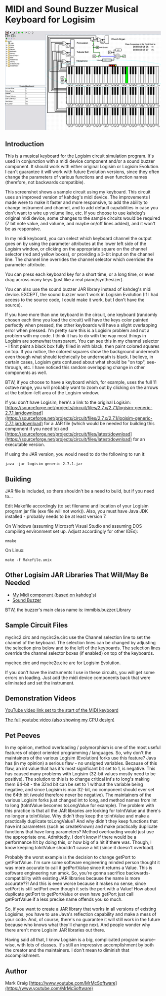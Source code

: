 MIDI and Sound Buzzer Musical Keyboard for Logisim
==================================================

![screenshot](MidiKeyb.png)
 
## Introduction

This is a musical keyboard for the Logisim circuit simulation program.  It's
used in conjunction with a midi device component and/or a sound buzzer
component.  It should work with either original Logisim or Logisim Evolution.
I can't guarantee it will work with future Evolution versions, since they
often change the parameters of various functions and even function names
(therefore, not backwards compatible).

This screenshot shows a sample circuit using my keyboard.  This circuit uses
an improved version of kahdeg's midi device.  The improvements I made were to
make it faster and more responsive, to add the ability to change instrument and
channel, and to add default capabilities in case you don't want to wire up
volume line, etc.  If you choose to use kahdeg's original midi device, some
changes to the sample circuits would be required (7 bit note value, and volume,
and maybe on/off lines added), and it won't be as responsive.

In my midi keyboard, you can select which keyboard channel the output goes on
by using the parameter attributes at the lower left side of the Logisim window,
or clicking on the appropriate square on the channel selector (red and yellow
boxes), or providing a 3-bit input on the channel line.  The channel line
overrides the channel selector which overrides the parameter attribute.

You can press each keyboard key for a short time, or a long time, or even drag
across many keys (just like a real piano/synthesizer).

You can also use the sound buzzer JAR library instead of kahdeg's midi device.
EXCEPT, the sound buzzer won't work in Logisim Evolution (If I had access to
the source code, I could make it work, but I don't have the source).

If you have more than one keyboard in the circuit, one keyboard (randomly
chosen each time you load the circuit) will have the keys color painted
perfectly when pressed, the other keyboards will have a slight overlapping
error when pressed.  I'm pretty sure this is a Logisim problem and not a
problem with my code.  I think it has to do with the way most things in
Logisim are somewhat transparent.  You can see this in my channel selector -
I first paint a black box fully filled in with black, then paint colored
squares on top.  If you notice, the colored squares show the background
underneath even though what should technically be underneath is black.  I
believe, in certain cases, Logisim gets confused about what should be "on top",
see-through, etc.  I have noticed this random overlapping change in other
components as well.

BTW, if you choose to have a keyboard which, for example, uses the full 11
octave range, you will probably want to zoom out by clicking on the arrows at
the bottom-left area of the Logisim window.

If you don't have Logisim, here's a link to the original Logisim:
[https://sourceforge.net/projects/circuit/files/2.7.x/2.7.1/logisim-generic-2.7.1.jar/download](https://sourceforge.net/projects/circuit/files/2.7.x/2.7.1/logisim-generic-2.7.1.jar/download)
for a JAR file (which would be needed for building this component if you need to) and
[https://sourceforge.net/projects/circuit/files/latest/download](https://sourceforge.net/projects/circuit/files/latest/download)
for an executable version.

If using the JAR version, you would need to do the following to run it:

    java -jar logisim-generic-2.7.1.jar

## Building

JAR file is included, so there shouldn't be a need to build, but if you need
to...

Edit Makefile accordingly (to set filename and location of your Logisim program jar file (exe file will not work)).  Also, you must have Java JDK installed -
probably needs to be at least version 7.

On Windows (assuming Microsoft Visual Studio and assuming DOS compiling
environment set up.  Adjust accordingly for other IDEs):

    nmake

On Linux:

    make -f Makefile.unix

## Other Logisim JAR Libraries That Will/May Be Needed

* [My Midi component (based on kahdeg's)](https://sites.google.com/site/mrmcsoftware/home/downloads/mididevice.zip)
* [Sound Buzzer](https://sites.google.com/site/immibis/home/files/buzzer.jar)

BTW, the buzzer's main class name is: immibis.buzzer.Library

## Sample Circuit Files

mycirc2.circ and mycirc2e.circ use the Channel selection line to set the
channel of the keyboard.  The selection lines can be changed by adjusting the
selection pins below and to the left of the keyboards.  The selection lines
override the channel selector boxes (if enabled) on top of the keyboards.

mycirce.circ and mycirc2e.circ are for Logisim Evolution.

If you don't have the instruments I use in these circuits, you will get some
errors on loading.  Just add the midi device components back that were
eliminated and set the instrument.

## Demonstration Videos

[YouTube video link set to the start of the MIDI keyboard](https://www.youtube.com/watch?v=_VW074myq44&t=1m36s)

[The full youtube video (also showing my CPU design)](https://www.youtube.com/watch?v=_VW074myq44)

## Pet Peeves

In my opinion, method overloading / polymorphism is one of the most useful
features of object oriented programming / languages.  So, why don't the
maintainers of the various Logisim (Evolution) forks use this feature?  Java
has (in my opinion) a serious flaw - no unsigned variables.  Because of this
flaw, an int value that has it's most significant bit set to 1, is negative.
This has caused many problems with Logisim (32-bit values mostly need to be
positive).  The solution to this is to change critical int's to long's making
them 64-bit - the 32nd bit can be set to 1 without the variable being negative,
and since Logisim is max 32-bit, no component should ever set the 64th bit
(would therefore never be negative).  The maintainers of the various Logisim
forks just changed int to long, and method names from int to long
(toIntValue becomes toLongValue for example).  The problem with this practice
is that all the JAR libraries are looking for toIntValue and there's no longer
a toIntValue.  Why didn't they keep the toIntValue and make a practically
duplicate toLongValue?  And why didn't they keep functions that have int
parameters (such as createKnown) and make practically duplicate functions that
have long parameters?  Method overloading would just use the appropriate one.
Admittedly, I don't know if there would be a performance hit by doing this,
or how big of a hit if there was.  Though, I know keeping toIntValue shouldn't
cause a hit (since it doesn't overload).

Probably the worst example is the decision to change getPort to getPortValue.
I'm sure some software engineering minded person thought it was more accurate
to call it getPortValue since it returns a Value.  This is software engineering
run amok.  So, you're gonna sacrifice backwards-compatibility with existing
JAR libraries because the name is more accurate??!  And this is even worse
because it makes no sense, since setPort is still setPort even though it sets
the port with a Value!  How about duplicate getPort to getPortValue or
even have getPort just call getPortValue if a less precise name offends you so
much.

So, if you want to create a JAR library that works in all versions of existing
Logisims, you have to use Java's reflection capability and make a mess of
your code.  And, of course, there's no guarantee it will still work in the
future because who knows what they'll change next.  And people wonder why there
aren't more Logisim JAR libraries out there.

Having said all that, I know Logisim is a big, complicated program source-wise,
with lots of classes.  It's still an impressive accomplishment by both the
creator and the maintainers.  I don't mean to diminish that accomplishment.

## Author

Mark Craig
[https://www.youtube.com/MrMcSoftware](https://www.youtube.com/MrMcSoftware)
